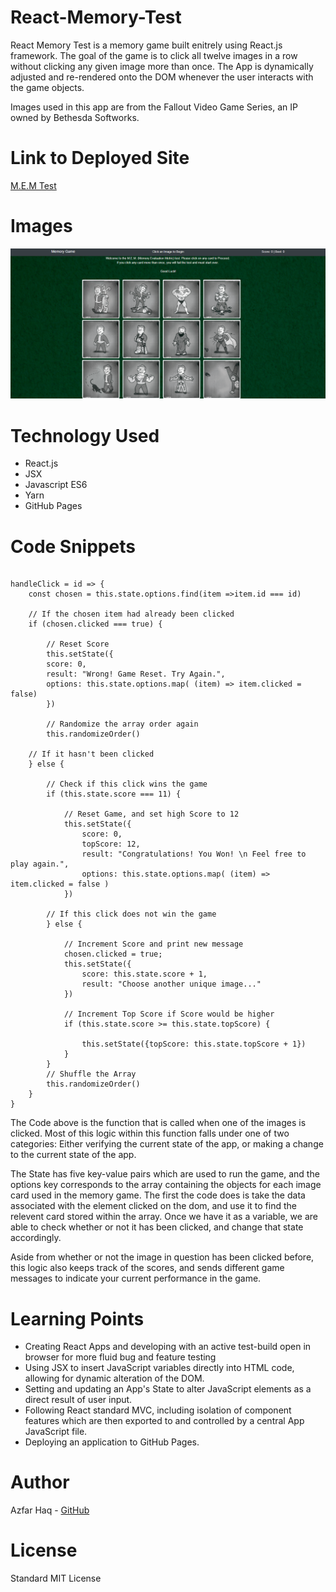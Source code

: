 # React-Memory-Test
React Memory Test is a memory game built enitrely using React.js framework. The goal of the game is to click all twelve images in a row without clicking any given image more than once. The App is dynamically adjusted and re-rendered onto the DOM whenever the user interacts with the game objects.

Images used in this app are from the Fallout Video Game Series, an IP owned by Bethesda Softworks.

# Link to Deployed Site
[M.E.M Test](https://aehaq.github.io/React-Memory-Test/)

# Images
![Preview](public/assets/images/preview.PNG)

# Technology Used
- React.js
- JSX
- Javascript ES6
- Yarn
- GitHub Pages

# Code Snippets
```JSX

handleClick = id => {
    const chosen = this.state.options.find(item =>item.id === id)

    // If the chosen item had already been clicked 
    if (chosen.clicked === true) {

        // Reset Score
        this.setState({ 
        score: 0,
        result: "Wrong! Game Reset. Try Again.",
        options: this.state.options.map( (item) => item.clicked = false)
        })

        // Randomize the array order again
        this.randomizeOrder()

    // If it hasn't been clicked
    } else {

        // Check if this click wins the game
        if (this.state.score === 11) {

            // Reset Game, and set high Score to 12
            this.setState({ 
                score: 0, 
                topScore: 12, 
                result: "Congratulations! You Won! \n Feel free to play again.", 
                options: this.state.options.map( (item) => item.clicked = false )
            })

        // If this click does not win the game
        } else {

            // Increment Score and print new message
            chosen.clicked = true;
            this.setState({ 
                score: this.state.score + 1,
                result: "Choose another unique image..."
            })

            // Increment Top Score if Score would be higher
            if (this.state.score >= this.state.topScore) {

                this.setState({topScore: this.state.topScore + 1})
            }
        }
        // Shuffle the Array
        this.randomizeOrder()
    }
}
```
The Code above is the function that is called when one of the images is clicked. Most of this logic within this function falls under one of two categories: Either verifying the current state of the app, or making a change to the current state of the app. 

The State has five key-value pairs which are used to run the game, and the options key corresponds to the array containing the objects for each image card used in the memory game. The first the code does is take the data associated with the element clicked on the dom, and use it to find the relevent card stored within the array. Once we have it as a variable, we are able to check whether or not it has been clicked, and change that state accordingly.

Aside from whether or not the image in question has been clicked before, this logic also keeps track of the scores, and sends different game messages to indicate your current performance in the game.

# Learning Points
- Creating React Apps and developing with an active test-build open in browser for more fluid bug and feature testing
- Using JSX to insert JavaScript variables directly into HTML code, allowing for dynamic alteration of the DOM.
- Setting and updating an App's State to alter JavaScript elements as a direct result of user input.
- Following React standard MVC, including isolation of component features which are then exported to and controlled by a central App JavaScript file.
- Deploying an application to GitHub Pages.

# Author 
Azfar Haq - [GitHub](https://github.com/aehaq)

# License
Standard MIT License